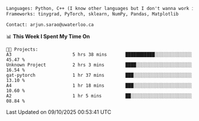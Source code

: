 ```txt
Languages: Python, C++ (I know other languages but I don't wanna work in em)
Frameworks: tinygrad, PyTorch, sklearn, NumPy, Pandas, Matplotlib

Contact: arjun.sarao@uwaterloo.ca
```

<!--START_SECTION:waka-->
📊 **This Week I Spent My Time On** 

```text
🐱‍💻 Projects: 
A3                       5 hrs 38 mins       ███████████░░░░░░░░░░░░░░   45.47 % 
Unknown Project          2 hrs 3 mins        ████░░░░░░░░░░░░░░░░░░░░░   16.54 % 
gat-pytorch              1 hr 37 mins        ███░░░░░░░░░░░░░░░░░░░░░░   13.10 % 
A4                       1 hr 18 mins        ███░░░░░░░░░░░░░░░░░░░░░░   10.60 % 
A2                       1 hr 5 mins         ██░░░░░░░░░░░░░░░░░░░░░░░   08.84 % 
```


 Last Updated on 09/10/2025 00:53:41 UTC
<!--END_SECTION:waka-->
